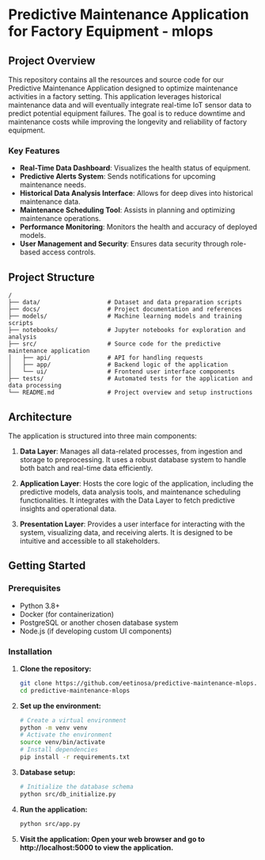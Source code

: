 # Predictive Maintenance Application for Factory Equipment - mlops

## Project Overview

This repository contains all the resources and source code for our Predictive Maintenance Application designed to optimize maintenance activities in a factory setting. This application leverages historical maintenance data and will eventually integrate real-time IoT sensor data to predict potential equipment failures. The goal is to reduce downtime and maintenance costs while improving the longevity and reliability of factory equipment.

### Key Features
- **Real-Time Data Dashboard**: Visualizes the health status of equipment.
- **Predictive Alerts System**: Sends notifications for upcoming maintenance needs.
- **Historical Data Analysis Interface**: Allows for deep dives into historical maintenance data.
- **Maintenance Scheduling Tool**: Assists in planning and optimizing maintenance operations.
- **Performance Monitoring**: Monitors the health and accuracy of deployed models.
- **User Management and Security**: Ensures data security through role-based access controls.

## Project Structure

```plaintext
/
├── data/                   # Dataset and data preparation scripts
├── docs/                   # Project documentation and references
├── models/                 # Machine learning models and training scripts
├── notebooks/              # Jupyter notebooks for exploration and analysis
├── src/                    # Source code for the predictive maintenance application
│   ├── api/                # API for handling requests
│   ├── app/                # Backend logic of the application
│   └── ui/                 # Frontend user interface components
├── tests/                  # Automated tests for the application and data processing
└── README.md               # Project overview and setup instructions

```

## Architecture

The application is structured into three main components:

1. **Data Layer**: Manages all data-related processes, from ingestion and storage to preprocessing. It uses a robust database system to handle both batch and real-time data efficiently.

2. **Application Layer**: Hosts the core logic of the application, including the predictive models, data analysis tools, and maintenance scheduling functionalities. It integrates with the Data Layer to fetch predictive insights and operational data.

3. **Presentation Layer**: Provides a user interface for interacting with the system, visualizing data, and receiving alerts. It is designed to be intuitive and accessible to all stakeholders.

## Getting Started

### Prerequisites
- Python 3.8+
- Docker (for containerization)
- PostgreSQL or another chosen database system
- Node.js (if developing custom UI components)

### Installation

1. **Clone the repository:**
   ```bash
   git clone https://github.com/eetinosa/predictive-maintenance-mlops.git
   cd predictive-maintenance-mlops
   ```
2.  **Set up the environment:**
    ```bash
    # Create a virtual environment
    python -m venv venv
    # Activate the environment
    source venv/bin/activate
    # Install dependencies
    pip install -r requirements.txt
    ```
3. **Database setup:**
    ```bash
    # Initialize the database schema
    python src/db_initialize.py
     ```

4. **Run the application:**
    ```bash
    python src/app.py
    ```

5.  **Visit the application: Open your web browser and go to http://localhost:5000 to view the application.**
